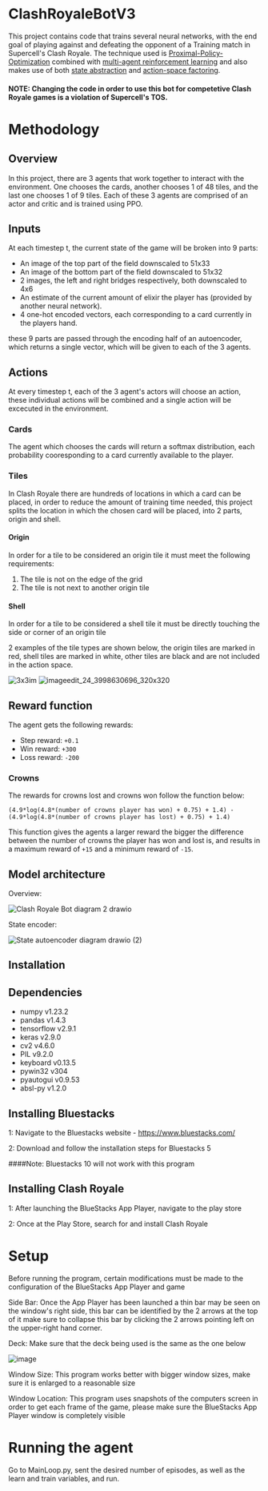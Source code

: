 # ClashRoyaleBotV3
This project contains code that trains several neural networks, with the end goal of playing against and defeating the opponent of a Training match in Supercell's Clash Royale. The technique used is [Proximal-Policy-Optimization](https://arxiv.org/abs/1707.06347) combined with [multi-agent reinforcement learning](https://arxiv.org/abs/1911.10635) and also makes use of both [state abstraction](https://ala2021.vub.ac.be/papers/ALA2021_paper_50.pdf) and [action-space factoring](https://arxiv.org/abs/1705.07269).

#### NOTE: Changing the code in order to use this bot for competetive Clash Royale games is a violation of Supercell's TOS. 

# Methodology

## Overview
In this project, there are 3 agents that work together to interact with the environment. One chooses the cards, another chooses 1 of 48 tiles, and the last one chooses 1 of 9 tiles. Each of these 3 agents are comprised of an actor and critic and is trained using PPO.

## Inputs
At each timestep t, the current state of the game will be broken into 9 parts:
- An image of the top part of the field downscaled to 51x33
- An image of the bottom part of the field downscaled to 51x32
- 2 images, the left and right bridges respectively, both downscaled to 4x6
- An estimate of the current amount of elixir the player has (provided by another neural network).
- 4 one-hot encoded vectors, each corresponding to a card currently in the players hand.

these 9 parts are passed through the encoding half of an autoencoder, which returns a single vector, which will be given to each of the 3 agents.

## Actions
At every timestep t, each of the 3 agent's actors will choose an action, these individual actions will be combined and a single action will be excecuted in the environment.

### Cards
The agent which chooses the cards will return a softmax distribution, each probability cooresponding to a card currently available to the player.

### Tiles
In Clash Royale there are hundreds of locations in which a card can be placed, in order to reduce the amount of training time needed, this project splits the location in which the chosen card will be placed, into 2 parts, origin and shell.

#### Origin
In order for a tile to be considered an origin tile it must meet the following requirements:

1. The tile is not on the edge of the grid
2. The tile is not next to another origin tile

#### Shell 
In order for a tile to be considered a shell tile it must be directly touching the side or corner of an origin tile

2 examples of the tile types are shown below, the origin tiles are marked in red, shell tiles are marked in white, other tiles are black and are not included in the action space.

![3x3im](https://user-images.githubusercontent.com/107654508/189499330-8d94b262-8a3e-4c7d-a4df-eb41675d40da.png)
![imageedit_24_3998630696_320x320](https://user-images.githubusercontent.com/107654508/189499669-e552f3ec-446e-4f0c-afa7-da29b7b30272.png)

## Reward function
The agent gets the following rewards:
- Step reward: `+0.1`
- Win reward: `+300`
- Loss reward: `-200`
### Crowns
The rewards for crowns lost and crowns won follow the function below:

`(4.9*log(4.8*(number of crowns player has won) + 0.75) + 1.4) - (4.9*log(4.8*(number of crowns player has lost) + 0.75) + 1.4)`


This function gives the agents a larger reward the bigger the difference between the number of crowns the player has won and lost is, and results in a maximum reward of `+15` and a minimum reward of `-15`.
 
## Model architecture
Overview:

![Clash Royale Bot diagram 2 drawio](https://user-images.githubusercontent.com/107654508/189508061-ea59d39d-d6f3-45d8-a7a7-10de33bc8e9e.png)

State encoder:

![State autoencoder diagram drawio (2)](https://user-images.githubusercontent.com/107654508/189507834-3ab31ae1-5173-40e3-8e6b-2b0abd24fe07.png)



## Installation

## Dependencies
- numpy v1.23.2
- pandas v1.4.3
- tensorflow v2.9.1
- keras v2.9.0
- cv2 v4.6.0
- PIL v9.2.0
- keyboard v0.13.5
- pywin32 v304
- pyautogui v0.9.53
- absl-py v1.2.0

## Installing Bluestacks
1: Navigate to the Bluestacks website - https://www.bluestacks.com/

2: Download and follow the installation steps for Bluestacks 5

####Note: Bluestacks 10 will not work with this program

## Installing Clash Royale
1: After launching the BlueStacks App Player, navigate to the play store

2: Once at the Play Store, search for and install Clash Royale


# Setup
Before running the program, certain modifications must be made to the configuration of the BlueStacks App Player and game

Side Bar: Once the App Player has been launched a thin bar may be seen on the window's right side, this bar can be identified by the 2 arrows at the top of it
make sure to collapse this bar by clicking the 2 arrows pointing left on the upper-right hand corner.

Deck: Make sure that the deck being used is the same as the one below

![image](https://user-images.githubusercontent.com/107654508/189466078-d9dd5956-696c-4fc8-8bd7-32d270113b9d.png)


Window Size: This program works better with bigger window sizes, make sure it is enlarged to a reasonable size

Window Location: This program uses snapshots of the computers screen in order to get each frame of the game, please make sure the BlueStacks App Player window is completely visible


# Running the agent

Go to MainLoop.py, sent the desired number of episodes, as well as the learn and train variables, and run.







